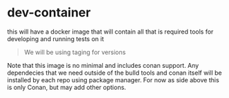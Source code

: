 # dev-container
this will have a docker image that will contain all that is required tools for developing and running tests on it
> We will be using taging for versions

Note that this image is no minimal and includes conan support.
Any dependecies that we need outside of the bulld tools and conan itself will be installed by each repo using package manager.
For now as side above this is only Conan, but may add other options.
